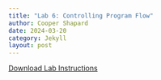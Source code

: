```yaml
---
title: "Lab 6: Controlling Program Flow"
author: Cooper Shapard
date: 2024-03-20
category: Jekyll
layout: post
---
```


[Download Lab Instructions](https://coopshap.com/ECE1181/pages/Lab6_ControllingProgramFlow.pdf)

